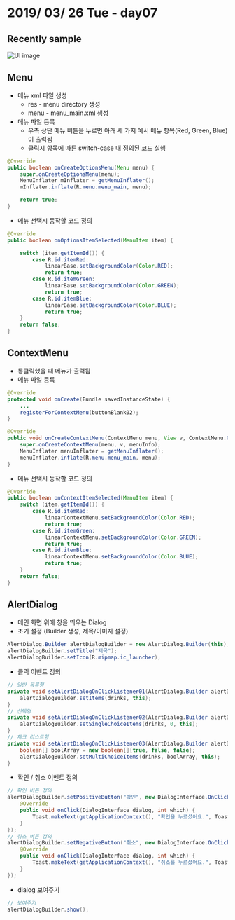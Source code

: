 # 2019/ 03/ 26 Tue - day07
## Recently sample
![UI image](https://github.com/pby2017/study-android-basic-itbank/blob/master/README_image/day07.gif)
## Menu
* 메뉴 xml 파일 생성
  * res - menu directory 생성
  * menu - menu_main.xml 생성
* 메뉴 파일 등록
  * 우측 상단 메뉴 버튼을 누르면 아래 세 가지 예시 메뉴 항목(Red, Green, Blue)이 출력됨
  * 클릭시 항목에 따른 switch-case 내 정의된 코드 실행
```java
@Override
public boolean onCreateOptionsMenu(Menu menu) {
    super.onCreateOptionsMenu(menu);
    MenuInflater mInflater = getMenuInflater();
    mInflater.inflate(R.menu.menu_main, menu);

    return true;
}
```
* 메뉴 선택시 동작할 코드 정의
```java
@Override
public boolean onOptionsItemSelected(MenuItem item) {

    switch (item.getItemId()) {
        case R.id.itemRed:
            linearBase.setBackgroundColor(Color.RED);
            return true;
        case R.id.itemGreen:
            linearBase.setBackgroundColor(Color.GREEN);
            return true;
        case R.id.itemBlue:
            linearBase.setBackgroundColor(Color.BLUE);
            return true;
    }
    return false;
}
```
## ContextMenu
* 롱클릭했을 때 메뉴가 출력됨
* 메뉴 파일 등록
```java
@Override
protected void onCreate(Bundle savedInstanceState) {
    ...
    registerForContextMenu(buttonBlank02);
}

@Override
public void onCreateContextMenu(ContextMenu menu, View v, ContextMenu.ContextMenuInfo menuInfo) {
    super.onCreateContextMenu(menu, v, menuInfo);
    MenuInflater menuInflater = getMenuInflater();
    menuInflater.inflate(R.menu.menu_main, menu);
}
```
* 메뉴 선택시 동작할 코드 정의
```java
@Override
public boolean onContextItemSelected(MenuItem item) {
    switch (item.getItemId()) {
        case R.id.itemRed:
            linearContextMenu.setBackgroundColor(Color.RED);
            return true;
        case R.id.itemGreen:
            linearContextMenu.setBackgroundColor(Color.GREEN);
            return true;
        case R.id.itemBlue:
            linearContextMenu.setBackgroundColor(Color.BLUE);
            return true;
    }
    return false;
}
```
## AlertDialog
* 메인 화면 위에 창을 띄우는 Dialog
* 초기 설정 (Builder 생성, 제목/이미지 설정)
```java
AlertDialog.Builder alertDialogBuilder = new AlertDialog.Builder(this);
alertDialogBuilder.setTitle("제목");
alertDialogBuilder.setIcon(R.mipmap.ic_launcher);
```
* 클릭 이벤트 정의
```java
// 일반 목록형
private void setAlertDialogOnClickListener01(AlertDialog.Builder alertDialogBuilder) {
    alertDialogBuilder.setItems(drinks, this);
}
// 선택형
private void setAlertDialogOnClickListener02(AlertDialog.Builder alertDialogBuilder) {
    alertDialogBuilder.setSingleChoiceItems(drinks, 0, this);
}
// 체크 리스트형
private void setAlertDialogOnClickListener03(AlertDialog.Builder alertDialogBuilder) {
    boolean[] boolArray = new boolean[]{true, false, false};
    alertDialogBuilder.setMultiChoiceItems(drinks, boolArray, this);
}
```
* 확인 / 취소 이벤트 정의
```java
// 확인 버튼 정의
alertDialogBuilder.setPositiveButton("확인", new DialogInterface.OnClickListener() {
    @Override
    public void onClick(DialogInterface dialog, int which) {
        Toast.makeText(getApplicationContext(), "확인을 누르셨어요.", Toast.LENGTH_SHORT).show();
    }
});
// 취소 버튼 정의
alertDialogBuilder.setNegativeButton("취소", new DialogInterface.OnClickListener() {
    @Override
    public void onClick(DialogInterface dialog, int which) {
        Toast.makeText(getApplicationContext(), "취소를 누르셨어요.", Toast.LENGTH_SHORT).show();
    }
});
```
* dialog 보여주기
```java
// 보여주기
alertDialogBuilder.show();
```